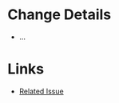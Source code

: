 # Change Details
* ...

# Links
* [Related Issue](https://github.com/bonusbits/cfn_converter/issues/00)